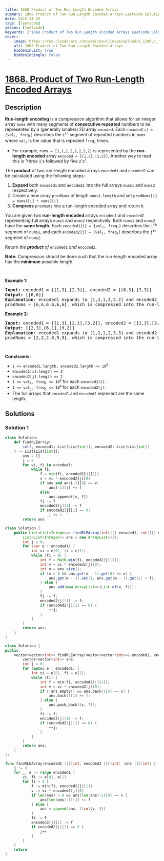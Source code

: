 ```yaml
---
title: 1868 Product of Two Run Length Encoded Arrays
summary: 1868 Product of Two Run Length Encoded Arrays LeetCode Solution Explained
date: 2022-11-25
tags: [leetcode]
series: [leetcode]
keywords: ["1868 Product of Two Run Length Encoded Arrays LeetCode Solution Explained in all languages", "1868 Product of Two Run Length Encoded Arrays", "LeetCode", "leetcode solution in Python3 C++ Java Go PHP Ruby Swift TypeScript Rust C# JavaScript C", "GeeksforGeeks", "InterviewBit", "Coding Ninjas", "HackerRank", "HackerEarth", "CodeChef", "TopCoder", "AlgoExpert", "freeCodeCamp", "Codeforces", "GitHub", "AtCoder", "Samir Paul"]
cover:
    image: https://res.cloudinary.com/samirpaul/image/upload/w_1100,c_fit,co_rgb:FFFFFF,l_text:Arial_75_bold:1868 Product of Two Run Length Encoded Arrays - Solution Explained/problem-solving.webp
    alt: 1868 Product of Two Run Length Encoded Arrays
    hiddenInList: true
    hiddenInSingle: false
---
```



# [1868. Product of Two Run-Length Encoded Arrays](https://leetcode.com/problems/product-of-two-run-length-encoded-arrays)


## Description

<p><strong>Run-length encoding</strong> is a compression algorithm that allows for an integer array <code>nums</code> with many segments of <strong>consecutive repeated</strong> numbers to be represented by a (generally smaller) 2D array <code>encoded</code>. Each <code>encoded[i] = [val<sub>i</sub>, freq<sub>i</sub>]</code> describes the <code>i<sup>th</sup></code> segment of repeated numbers in <code>nums</code> where <code>val<sub>i</sub></code> is the value that is repeated <code>freq<sub>i</sub></code> times.</p>

<ul>
	<li>For example, <code>nums = [1,1,1,2,2,2,2,2]</code> is represented by the <strong>run-length encoded</strong> array <code>encoded = [[1,3],[2,5]]</code>. Another way to read this is &quot;three <code>1</code>&#39;s followed by five <code>2</code>&#39;s&quot;.</li>
</ul>

<p>The <strong>product</strong> of two run-length encoded arrays <code>encoded1</code> and <code>encoded2</code> can be calculated using the following steps:</p>

<ol>
	<li><strong>Expand</strong> both <code>encoded1</code> and <code>encoded2</code> into the full arrays <code>nums1</code> and <code>nums2</code> respectively.</li>
	<li>Create a new array <code>prodNums</code> of length <code>nums1.length</code> and set <code>prodNums[i] = nums1[i] * nums2[i]</code>.</li>
	<li><strong>Compress</strong> <code>prodNums</code> into a run-length encoded array and return it.</li>
</ol>

<p>You are given two <strong>run-length encoded</strong> arrays <code>encoded1</code> and <code>encoded2</code> representing full arrays <code>nums1</code> and <code>nums2</code> respectively. Both <code>nums1</code> and <code>nums2</code> have the <strong>same length</strong>. Each <code>encoded1[i] = [val<sub>i</sub>, freq<sub>i</sub>]</code> describes the <code>i<sup>th</sup></code> segment of <code>nums1</code>, and each <code>encoded2[j] = [val<sub>j</sub>, freq<sub>j</sub>]</code> describes the <code>j<sup>th</sup></code> segment of <code>nums2</code>.</p>

<p>Return <i>the <strong>product</strong> of </i><code>encoded1</code><em> and </em><code>encoded2</code>.</p>

<p><strong>Note:</strong> Compression should be done such that the run-length encoded array has the <strong>minimum</strong> possible length.</p>

<p>&nbsp;</p>
<p><strong class="example">Example 1:</strong></p>

<pre>
<strong>Input:</strong> encoded1 = [[1,3],[2,3]], encoded2 = [[6,3],[3,3]]
<strong>Output:</strong> [[6,6]]
<strong>Explanation:</strong> encoded1 expands to [1,1,1,2,2,2] and encoded2 expands to [6,6,6,3,3,3].
prodNums = [6,6,6,6,6,6], which is compressed into the run-length encoded array [[6,6]].
</pre>

<p><strong class="example">Example 2:</strong></p>

<pre>
<strong>Input:</strong> encoded1 = [[1,3],[2,1],[3,2]], encoded2 = [[2,3],[3,3]]
<strong>Output:</strong> [[2,3],[6,1],[9,2]]
<strong>Explanation:</strong> encoded1 expands to [1,1,1,2,3,3] and encoded2 expands to [2,2,2,3,3,3].
prodNums = [2,2,2,6,9,9], which is compressed into the run-length encoded array [[2,3],[6,1],[9,2]].
</pre>

<p>&nbsp;</p>
<p><strong>Constraints:</strong></p>

<ul>
	<li><code>1 &lt;= encoded1.length, encoded2.length &lt;= 10<sup>5</sup></code></li>
	<li><code>encoded1[i].length == 2</code></li>
	<li><code>encoded2[j].length == 2</code></li>
	<li><code>1 &lt;= val<sub>i</sub>, freq<sub>i</sub> &lt;= 10<sup>4</sup></code> for each <code>encoded1[i]</code>.</li>
	<li><code>1 &lt;= val<sub>j</sub>, freq<sub>j</sub> &lt;= 10<sup>4</sup></code> for each <code>encoded2[j]</code>.</li>
	<li>The full arrays that <code>encoded1</code> and <code>encoded2</code> represent are the same length.</li>
</ul>

## Solutions

### Solution 1

<!-- tabs:start -->

```python
class Solution:
    def findRLEArray(
        self, encoded1: List[List[int]], encoded2: List[List[int]]
    ) -> List[List[int]]:
        ans = []
        j = 0
        for vi, fi in encoded1:
            while fi:
                f = min(fi, encoded2[j][1])
                v = vi * encoded2[j][0]
                if ans and ans[-1][0] == v:
                    ans[-1][1] += f
                else:
                    ans.append([v, f])
                fi -= f
                encoded2[j][1] -= f
                if encoded2[j][1] == 0:
                    j += 1
        return ans
```

```java
class Solution {
    public List<List<Integer>> findRLEArray(int[][] encoded1, int[][] encoded2) {
        List<List<Integer>> ans = new ArrayList<>();
        int j = 0;
        for (var e : encoded1) {
            int vi = e[0], fi = e[1];
            while (fi > 0) {
                int f = Math.min(fi, encoded2[j][1]);
                int v = vi * encoded2[j][0];
                int m = ans.size();
                if (m > 0 && ans.get(m - 1).get(0) == v) {
                    ans.get(m - 1).set(1, ans.get(m - 1).get(1) + f);
                } else {
                    ans.add(new ArrayList<>(List.of(v, f)));
                }
                fi -= f;
                encoded2[j][1] -= f;
                if (encoded2[j][1] == 0) {
                    ++j;
                }
            }
        }
        return ans;
    }
}
```

```cpp
class Solution {
public:
    vector<vector<int>> findRLEArray(vector<vector<int>>& encoded1, vector<vector<int>>& encoded2) {
        vector<vector<int>> ans;
        int j = 0;
        for (auto& e : encoded1) {
            int vi = e[0], fi = e[1];
            while (fi) {
                int f = min(fi, encoded2[j][1]);
                int v = vi * encoded2[j][0];
                if (!ans.empty() && ans.back()[0] == v) {
                    ans.back()[1] += f;
                } else {
                    ans.push_back({v, f});
                }
                fi -= f;
                encoded2[j][1] -= f;
                if (encoded2[j][1] == 0) {
                    ++j;
                }
            }
        }
        return ans;
    }
};
```

```go
func findRLEArray(encoded1 [][]int, encoded2 [][]int) (ans [][]int) {
	j := 0
	for _, e := range encoded1 {
		vi, fi := e[0], e[1]
		for fi > 0 {
			f := min(fi, encoded2[j][1])
			v := vi * encoded2[j][0]
			if len(ans) > 0 && ans[len(ans)-1][0] == v {
				ans[len(ans)-1][1] += f
			} else {
				ans = append(ans, []int{v, f})
			}
			fi -= f
			encoded2[j][1] -= f
			if encoded2[j][1] == 0 {
				j++
			}
		}
	}
	return
}
```

<!-- tabs:end -->

<!-- end -->
